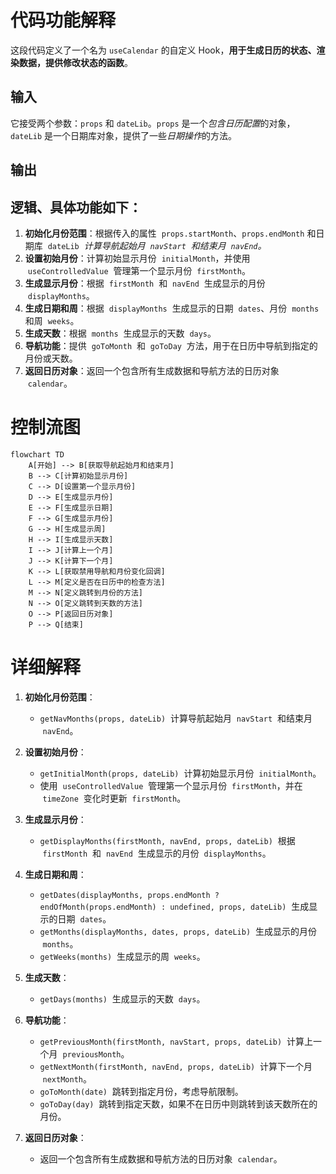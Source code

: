 
# 代码功能解释

这段代码定义了一个名为 `useCalendar` 的自定义 Hook，**用于生成日历的状态、渲染数据，提供修改状态的函数**。

## 输入

它接受两个参数：`props` 和 `dateLib`。`props` 是一个*包含日历配置*的对象，`dateLib` 是一个日期库对象，提供了一些*日期操作*的方法。

## 输出

## 逻辑、具体功能如下：

1. **初始化月份范围**：根据传入的属性  `props.startMonth`、`props.endMonth` 和日期库  `dateLib`  *计算导航起始月  `navStart`  和结束月  `navEnd`。*
2. **设置初始月份**：计算初始显示月份  `initialMonth`，并使用  `useControlledValue`  管理第一个显示月份  `firstMonth`。
3. **生成显示月份**：根据  `firstMonth`  和  `navEnd`  生成显示的月份  `displayMonths`。
4. **生成日期和周**：根据  `displayMonths`  生成显示的日期  `dates`、月份  `months`  和周  `weeks`。
5. **生成天数**：根据  `months`  生成显示的天数  `days`。
6. **导航功能**：提供  `goToMonth`  和  `goToDay`  方法，用于在日历中导航到指定的月份或天数。
7. **返回日历对象**：返回一个包含所有生成数据和导航方法的日历对象  `calendar`。

# 控制流图

```mermaid
flowchart TD
    A[开始] --> B[获取导航起始月和结束月]
    B --> C[计算初始显示月份]
    C --> D[设置第一个显示月份]
    D --> E[生成显示月份]
    E --> F[生成显示日期]
    F --> G[生成显示月份]
    G --> H[生成显示周]
    H --> I[生成显示天数]
    I --> J[计算上一个月]
    J --> K[计算下一个月]
    K --> L[获取禁用导航和月份变化回调]
    L --> M[定义是否在日历中的检查方法]
    M --> N[定义跳转到月份的方法]
    N --> O[定义跳转到天数的方法]
    O --> P[返回日历对象]
    P --> Q[结束]

```

# 详细解释

1. **初始化月份范围**：

   - `getNavMonths(props, dateLib)`  计算导航起始月  `navStart`  和结束月  `navEnd`。

2. **设置初始月份**：

   - `getInitialMonth(props, dateLib)`  计算初始显示月份  `initialMonth`。
   - 使用  `useControlledValue`  管理第一个显示月份  `firstMonth`，并在  `timeZone`  变化时更新  `firstMonth`。

3. **生成显示月份**：

   - `getDisplayMonths(firstMonth, navEnd, props, dateLib)`  根据  `firstMonth`  和  `navEnd`  生成显示的月份  `displayMonths`。

4. **生成日期和周**：

   - `getDates(displayMonths, props.endMonth ? endOfMonth(props.endMonth) : undefined, props, dateLib)`  生成显示的日期  `dates`。
   - `getMonths(displayMonths, dates, props, dateLib)`  生成显示的月份  `months`。
   - `getWeeks(months)`  生成显示的周  `weeks`。

5. **生成天数**：

   - `getDays(months)`  生成显示的天数  `days`。

6. **导航功能**：

   - `getPreviousMonth(firstMonth, navStart, props, dateLib)`  计算上一个月  `previousMonth`。
   - `getNextMonth(firstMonth, navEnd, props, dateLib)`  计算下一个月  `nextMonth`。
   - `goToMonth(date)`  跳转到指定月份，考虑导航限制。
   - `goToDay(day)`  跳转到指定天数，如果不在日历中则跳转到该天数所在的月份。

7. **返回日历对象**：

   - 返回一个包含所有生成数据和导航方法的日历对象  `calendar`。
